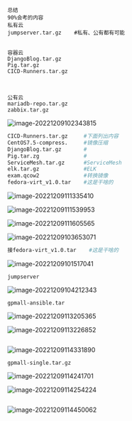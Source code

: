 ```
总结
90%会考的内容
私有云
jumpserver.tar.gz    #私有、公有都有可能


容器云
DjangoBlog.tar.gz
Pig.tar.gz
CICD-Runners.tar.gz



公有云
mariadb-repo.tar.gz
zabbix.tar.gz
```

![image-20221209102343815](押题.assets/image-20221209102343815.png)

```bash
CICD-Runners.tar.gz     #下面列出内容
CentOS7.5-compress.     #镜像压缩
DjangoBlog.tar.gz       #
Pig.tar.zg              #
ServiceMesh.tar.gz      #ServiceMesh
elk.tar.gz              #ELK
exam.qcow2              #转换镜像
fedora-virt_v1.0.tar    #这是干啥的
```

![image-20221209111335410](押题.assets/image-20221209111335410.png)

![image-20221209111539953](押题.assets/image-20221209111539953.png)

![image-20221209111605565](押题.assets/image-20221209111605565.png)

![image-20221209103653071](押题.assets/image-20221209103653071.png)

```bash
接fedora-virt_v1.0.tar    #这是干啥的

```

![image-20221209101517041](押题.assets/image-20221209101517041.png)

```
jumpserver
```

![image-20221209104212343](押题.assets/image-20221209104212343.png)

```
gpmall-ansible.tar
```













![image-20221209113205365](押题.assets/image-20221209113205365.png)

![image-20221209113226852](押题.assets/image-20221209113226852.png)

```

```

![image-20221209114331890](押题.assets/image-20221209114331890.png)

```
gpmall-single.tar.gz
```

![image-20221209114241701](押题.assets/image-20221209114241701.png)

![image-20221209114254224](押题.assets/image-20221209114254224.png)

```

```

![image-20221209114450062](押题.assets/image-20221209114450062.png)

```

```

